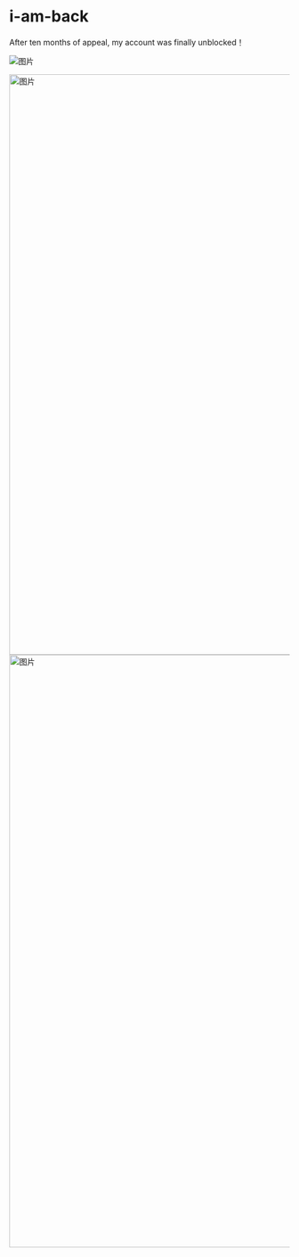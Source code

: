 # i-am-back

After ten months of appeal, my account was finally unblocked！

![图片](https://github.com/user-attachments/assets/4690e1dc-ea6b-4848-8779-2dd091d58f1d)

<img width="1041" alt="图片" src="https://github.com/user-attachments/assets/b7ddf373-d692-4fef-b456-0c2837861edb" />

<img width="1063" alt="图片" src="https://github.com/user-attachments/assets/e092f44f-1956-48d2-a37d-606853edfcaa" />


